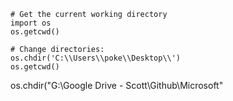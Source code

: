 ~~~
# Get the current working directory
import os
os.getcwd()

# Change directories:
os.chdir('C:\\Users\\poke\\Desktop\\')
os.getcwd()

~~~

os.chdir("G:\\Google Drive - Scott\\Github\\Microsoft"